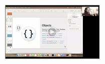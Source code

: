 [<img src="./img/class1.png" alt="Skylab" width="300px" style="margin-top: 10px">](https://drive.google.com/file/d/1BGgsEqVLbr7hLjD8lf-mRfRVjr3LrLDG/view?usp=sharing)
